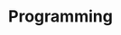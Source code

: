 ---
layout: list
title: Programming
slug: programming
menu: true
order: 3
description: >
  Java development, JVM internals, reactive programming, and modern software engineering practices.
  From bytecode to virtual threads, Project Reactor to functional programming.
sidebar: true
type: category
---